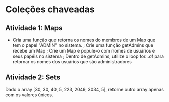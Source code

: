 # Coleções chaveadas

## Atividade 1: Maps

- Cria uma função que retorna os nomes do membros de um Map que tem o papel "ADMIN" no sistema.
  ; Crie uma função getAdmins que recebe um Map
  ; Crie um Map e popule-o com nomes de usuários e seus papéis no sistema
  ; Dentro de getAdmins, utilize o loop for...of para retornar os nomes dos usuários que são administradores

## Atividade 2: Sets

Dado o array [30, 30, 40, 5, 223, 2049, 3034, 5], retorne outro array apenas com os valores únicos.
